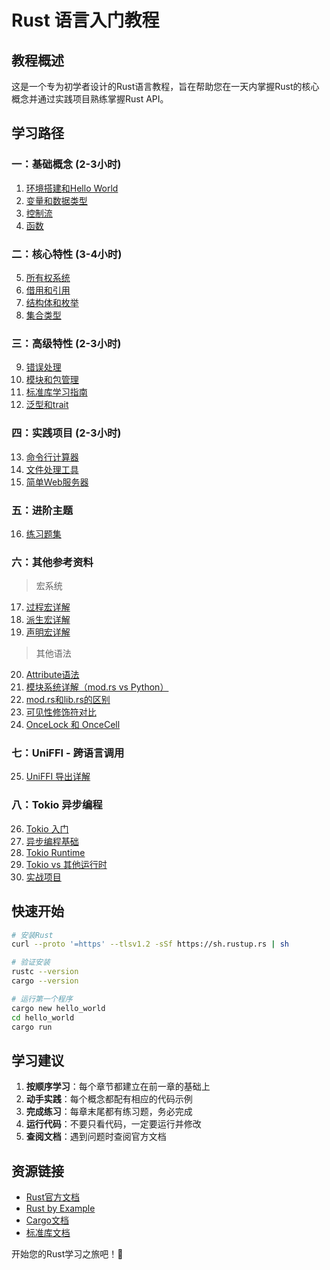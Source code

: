 # Rust 语言入门教程

## 教程概述

这是一个专为初学者设计的Rust语言教程，旨在帮助您在一天内掌握Rust的核心概念并通过实践项目熟练掌握Rust API。

## 学习路径

### 一：基础概念 (2-3小时)
1. [环境搭建和Hello World](./01_basics/01_environment.md)
2. [变量和数据类型](./01_basics/02_variables_types.md)
3. [控制流](./01_basics/03_control_flow.md)
4. [函数](./01_basics/04_functions.md)

### 二：核心特性 (3-4小时)
5. [所有权系统](./02_ownership/01_ownership.md)
6. [借用和引用](./02_ownership/02_borrowing.md)
7. [结构体和枚举](./03_data_structures/01_structs_enums.md)
8. [集合类型](./03_data_structures/02_collections.md)

### 三：高级特性 (2-3小时)
9. [错误处理](./04_advanced/01_error_handling.md)
10. [模块和包管理](./04_advanced/02_modules_packages.md)
11. [标准库学习指南](./04_advanced/03_std_library_guide.md)
12. [泛型和trait](./04_advanced/04_generics_traits.md)

### 四：实践项目 (2-3小时)
13. [命令行计算器](./05_projects/01_calculator.md)
14. [文件处理工具](./05_projects/02_file_processor.md)
15. [简单Web服务器](./05_projects/03_web_server.md)

### 五：进阶主题
16. [练习题集](./exercises/README.md)

### 六：其他参考资料

> 宏系统
17. [过程宏详解](./06_others/01_1过程宏.md)
18. [派生宏详解](./06_others/01_2派生宏.md)
19. [声明宏详解](./06_others/02_声明宏.md)

> 其他语法
20. [Attribute语法](./06_others/Attribute语法.md)
21. [模块系统详解（mod.rs vs Python）](./06_others/模块系统详解.md)
22. [mod.rs和lib.rs的区别](./06_others/mod_rs和lib_rs的区别.md)
23. [可见性修饰符对比](./06_others/可见性修饰符对比.md)
24. [OnceLock 和 OnceCell](./06_others/OnceLock和OnceCell.md)

### 七：UniFFI - 跨语言调用
25. [UniFFI 导出详解](./07_Uniffi/uniffi::export.md)

### 八：Tokio 异步编程
26. [Tokio 入门](./08_async/01_tokio_intro.md)
27. [异步编程基础](./08_async/02_async_basics.md)
28. [Tokio Runtime](./08_async/03_tokio_runtime.md)
29. [Tokio vs 其他运行时](./08_async/04_tokio_vs_others.md)
30. [实战项目](./08_async/05_projects.md)

## 快速开始

```bash
# 安装Rust
curl --proto '=https' --tlsv1.2 -sSf https://sh.rustup.rs | sh

# 验证安装
rustc --version
cargo --version

# 运行第一个程序
cargo new hello_world
cd hello_world
cargo run
```

## 学习建议

1. **按顺序学习**：每个章节都建立在前一章的基础上
2. **动手实践**：每个概念都配有相应的代码示例
3. **完成练习**：每章末尾都有练习题，务必完成
4. **运行代码**：不要只看代码，一定要运行并修改
5. **查阅文档**：遇到问题时查阅官方文档


## 资源链接

- [Rust官方文档](https://doc.rust-lang.org/book/)
- [Rust by Example](https://doc.rust-lang.org/rust-by-example/)
- [Cargo文档](https://doc.rust-lang.org/cargo/)
- [标准库文档](https://doc.rust-lang.org/std/)

开始您的Rust学习之旅吧！🚀
